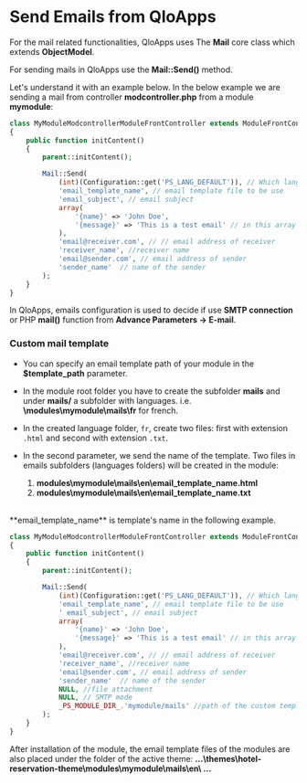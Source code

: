 # Send Emails from QloApps

For the mail related functionalities, QloApps uses The **Mail** core class which extends **ObjectModel**.

For sending mails in QloApps use the **Mail::Send()** method.

Let's understand it with an example below.
In the below example we are sending a mail from controller **modcontroller.php** from a module **mymodule**:

```php
class MyModuleModcontrollerModuleFrontController extends ModuleFrontController
{
    public function initContent()
    {
        parent::initContent();

        Mail::Send(
            (int)(Configuration::get('PS_LANG_DEFAULT')), // Which language template to be sent
            'email_template_name', // email template file to be use
            'email_subject', // email subject
            array(
                '{name}' => 'John Doe',
                '{message}' => 'This is a test email' // in this array send data to the email template
            ),
            'email@receiver.com', // // email address of receiver
            'receiver_name', //receiver name
            'email@sender.com', // email address of sender
            'sender_name'  // name of the sender
        );
    }
}
```
In QloApps, emails configuration is used to decide if use **SMTP connection** or PHP **mail()** function from **Advance Parameters -> E-mail**.

### Custom mail template
- You can specify an email template path of your module in the **$template_path** parameter.
- In the module root folder you have to create the subfolder **mails** and under **mails/** a subfolder with languages.
i.e. **\modules\mymodule\mails\fr** for french.

- In the created language folder, `fr`, create two files: first with extension `.html` and second with extension `.txt`.

- In the second parameter, we send the name of the template.
Two files in emails subfolders (languages folders) will be created in the module:
    1. **modules\mymodule\mails\en\email_template_name.html**
    2. **modules\mymodule\mails\en\email_template_name.txt**
<br>
**email_template_name** is template's name in the following example.

```php
class MyModuleModcontrollerModuleFrontController extends ModuleFrontController
{
    public function initContent()
    {
        parent::initContent();

        Mail::Send(
            (int)(Configuration::get('PS_LANG_DEFAULT')), // Which language template to be sent
            'email_template_name', // email template file to be use
            ' email_subject', // email subject
            array(
                '{name}' => 'John Doe',
                '{message}' => 'This is a test email' // in this array send data to the email template
            ),
            'email@receiver.com', // // email address of receiver
            'receiver_name', //receiver name
            'email@sender.com', // email address of sender
            'sender_name'  // name of the sender
            NULL, //file attachment
            NULL, // SMTP mode
            _PS_MODULE_DIR_.'mymodule/mails' //path of the custom template
        );
    }
}
```
After installation of the module, the email template files of the modules are also placed under the folder of the active theme:
**...\themes\hotel-reservation-theme\modules\mymodule\mails\en\ ...**
